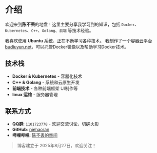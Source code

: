 # 介绍

欢迎来到**陈不丢**的地盘！这里主要分享我学习到的知识，包括 `Docker`、`Kubernetes`、`C++`、`Golang`、`前端` 等技术经验。

我喜欢使用 **Ubuntu** 系统，正在不断学习各种技术。
我制作了一个容器云平台 [budiuyun.net](https://budiuyun.net)，可以托管Docker镜像以及帮助学习Docker技术。

## 技术栈
- **Docker & Kubernetes** - 容器化技术
- **C++ & Golang** - 系统和云原生开发  
- **前端技术** - 各种前端框架 UI制作等
- **linux 运维** - 服务器管理



## 联系方式
- **QQ群**: `1101723778` - 欢迎交流讨论，切磋火影
- **GitHub**: [niehaoran](https://github.com/niehaoran)
- **哔哩哔哩**: [陈不丢的空间](https://space.bilibili.com/317029711)

> 博客建立于 2025年8月27日，欢迎关注！